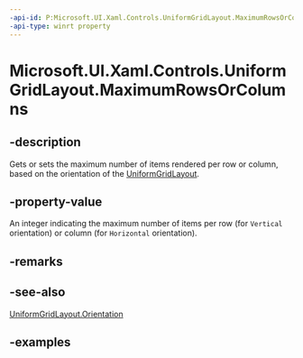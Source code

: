 ```yaml
---
-api-id: P:Microsoft.UI.Xaml.Controls.UniformGridLayout.MaximumRowsOrColumns
-api-type: winrt property
---
```


# Microsoft.UI.Xaml.Controls.UniformGridLayout.MaximumRowsOrColumns

<!--
public int MaximumRowsOrColumns { get; set; }
-->

## -description

Gets or sets the maximum number of items rendered per row or column, based on the orientation of the [UniformGridLayout](uniformgridlayout.md).

## -property-value

An integer indicating the maximum number of items per row (for `Vertical` orientation) or column (for `Horizontal` orientation).

## -remarks

## -see-also

[UniformGridLayout.Orientation](uniformgridlayout_orientation.md)

## -examples

